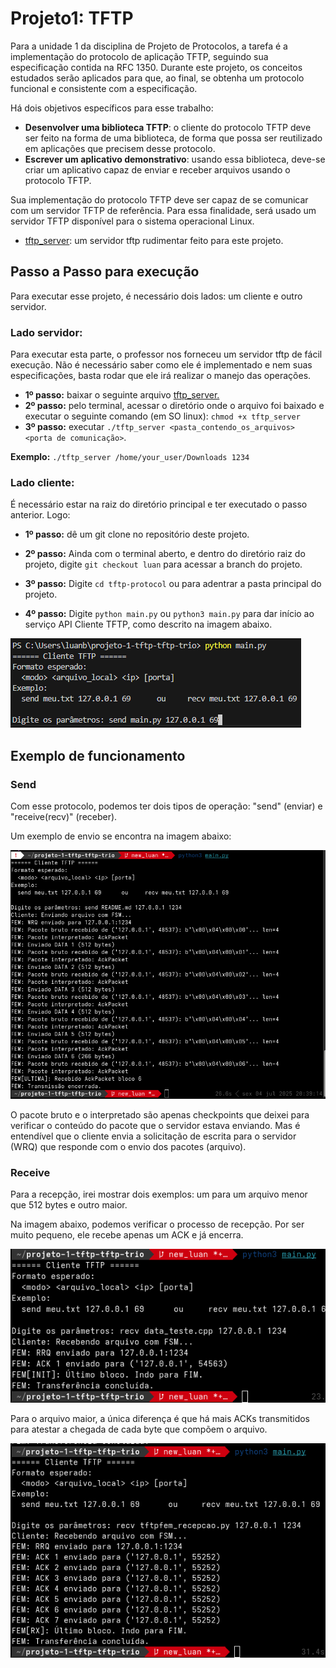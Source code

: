 # Projeto1: TFTP

Para a unidade 1 da disciplina de Projeto de Protocolos, a tarefa é a implementação do protocolo de aplicação TFTP, seguindo sua especificação contida na RFC 1350. Durante este projeto, os conceitos estudados serão aplicados para que, ao final, se obtenha um protocolo funcional e consistente com a especificação.

Há dois objetivos específicos para esse trabalho:
* **Desenvolver uma biblioteca TFTP**: o cliente do protocolo TFTP deve ser feito na forma de uma biblioteca, de forma que possa ser reutilizado em aplicações que precisem desse protocolo.
* **Escrever um aplicativo demonstrativo**: usando essa biblioteca, deve-se criar um aplicativo capaz de enviar e receber arquivos usando o protocolo TFTP.

Sua implementação do protocolo TFTP deve ser capaz de se comunicar com um servidor TFTP de referência. Para essa finalidade, será usado um servidor TFTP disponível para o sistema operacional Linux.
* [tftp_server](https://moodle.ifsc.edu.br/mod/resource/view.php?id=185347): um servidor tftp rudimentar feito para este projeto.

## Passo a Passo para execução

Para executar esse projeto, é necessário dois lados: um cliente e outro servidor. 

### Lado servidor:

Para executar esta parte, o professor nos forneceu um servidor tftp de fácil execução. Não é necessário saber como ele é implementado e nem suas especificações, basta rodar que ele irá realizar o manejo das operações.

* **1º passo:** baixar o seguinte arquivo [tftp_server.](https://moodle.ifsc.edu.br/mod/resource/view.php?id=257619)
* **2º passo:** pelo terminal, acessar o diretório onde o arquivo foi baixado e executar o seguinte comando (em SO linux): ```chmod +x tftp_server```
* **3º passo:** executar ```./tftp_server <pasta_contendo_os_arquivos> <porta de comunicação>```.

**Exemplo:** ```./tftp_server /home/your_user/Downloads 1234```

### Lado cliente:

É necessário estar na raiz do diretório principal e ter executado o passo anterior. Logo:

* **1º passo:** dê um git clone no repositório deste projeto.

* **2º passo:** Ainda com o terminal aberto, e dentro do diretório raiz do projeto, digite ```git checkout luan``` para acessar a branch do projeto.

* **3º passo:** Digite ```cd tftp-protocol``` ou para adentrar a pasta principal do projeto.

* **4º passo:** Digite ```python main.py``` ou ```python3 main.py``` para dar início ao serviço API Cliente TFTP, como descrito na imagem abaixo.

![Imagem após executar o main.py](resources/image-1.png)

## Exemplo de funcionamento

### Send

Com esse protocolo, podemos ter dois tipos de operação: "send" (enviar) e "receive(recv)" (receber).

Um exemplo de envio se encontra na imagem abaixo:

![Recebendo um arquivo](resources/send_file.png)

O pacote bruto e o interpretado são apenas checkpoints que deixei para verificar o conteúdo do pacote que o servidor estava enviando. Mas é entendível que o cliente envia a solicitação de escrita para o servidor (WRQ) que responde com o envio dos pacotes (arquivo).

### Receive

Para a recepção, irei mostrar dois exemplos: um para um arquivo menor que 512 bytes e outro maior.

Na imagem abaixo, podemos verificar o processo de recepção. Por ser muito pequeno, ele recebe apenas um ACK e já encerra.

![alt text](resources/recv_minor_file.png)

Para o arquivo maior, a única diferença é que há mais ACKs transmitidos para atestar a chegada de cada byte que compõem o arquivo.

![alt text](resources/recv_major_file.png)
